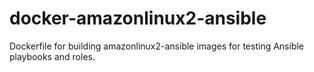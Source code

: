 # docker-amazonlinux2-ansible

Dockerfile for building amazonlinux2-ansible images for testing Ansible playbooks and roles.
